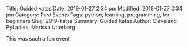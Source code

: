 Title: Guided katas
Date: 2019-01-27 2:34 pm
Modified: 2019-01-27 2:34 pm 
Category: Past Events
Tags: python, learning, programming, for beginners
Slug: 2019-katas
Summary: Guided katas
Author: Cleveland PyLadies, Marissa Utterberg

This was such a fun event!
